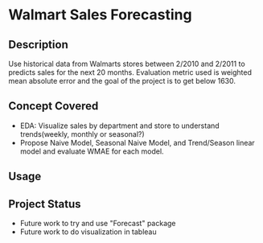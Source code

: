 
# Walmart Sales Forecasting

## Description
Use historical data from Walmarts stores between 2/2010 and 2/2011 to predicts sales for the next 20 months. Evaluation metric used is weighted mean absolute error and the goal of the project is to get below 1630.

## Concept Covered
- EDA: Visualize sales by department and store to understand trends(weekly, monthly or seasonal?)
- Propose Naive Model, Seasonal Naive Model, and Trend/Season linear model and evaluate WMAE for each model. 

## Usage

## Project Status
- Future work to try and use "Forecast" package
- Future work to do visualization in tableau


